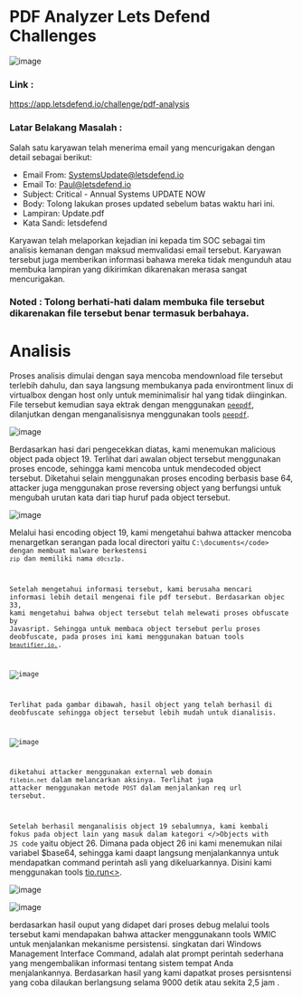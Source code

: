 # PDF Analyzer Lets Defend Challenges

![image](https://user-images.githubusercontent.com/43168046/210167881-5ad9edce-fed1-4012-ad2e-a8420dd3122a.png)

### Link : 
https://app.letsdefend.io/challenge/pdf-analysis

### Latar Belakang Masalah : 
Salah satu karyawan telah menerima email yang mencurigakan dengan detail sebagai berikut:

- Email From: SystemsUpdate@letsdefend.io 
- Email To: Paul@letsdefend.io 
- Subject: Critical - Annual Systems UPDATE NOW 
- Body: Tolong lakukan proses updated sebelum batas waktu hari ini. 
- Lampiran: Update.pdf 
- Kata Sandi: letsdefend

Karyawan telah melaporkan kejadian ini kepada tim SOC sebagai tim analisis kemanan dengan maksud memvalidasi email tersebut. Karyawan tersebut juga memberikan informasi bahawa mereka tidak mengunduh atau membuka lampiran yang dikirimkan dikarenakan merasa sangat mencurigakan. 

### Noted : Tolong berhati-hati dalam membuka file tersebut dikarenakan file tersebut benar termasuk berbahaya. 

# Analisis
Proses analisis dimulai dengan saya mencoba mendownload file tersebut terlebih dahulu, dan saya langsung membukanya pada environtment linux di virtualbox dengan host only untuk meminimalisir hal yang tidak diinginkan.  File tersebut kemudian saya ektrak dengan menggunakan <a href="#"><code>peepdf</code></a>, dilanjutkan dengan menganalisisnya menggunakan tools <a href="https://github.com/jesparza/peepdf" target="_blank"><code>peepdf</code></a>. 

![image](https://user-images.githubusercontent.com/43168046/210489392-8b56f939-dc0f-4523-8916-f7945f88dc6f.png)

Berdasarkan hasi dari pengecekkan diatas, kami menemukan malicious object pada object 19. Terlihat dari awalan object tersebut menggunakan proses encode, sehingga kami mencoba untuk mendecoded object tersebut.  Diketahui selain menggunakan proses encoding berbasis base 64, attacker juga menggunakan prose reversing object yang berfungsi untuk mengubah urutan kata dari tiap huruf pada object tersebut. 

![image](https://user-images.githubusercontent.com/43168046/210490648-f10ab7d8-7ae2-4367-a0d2-6c3d0d8eeb96.png)

Melalui hasi encoding object 19, kami mengetahui bahwa attacker mencoba menargetkan serangan pada local directori yaitu  <code>C:\documents\</code> dengan membuat malware berkestensi <code>zip</code> dan memiliki nama <code>d0csz1p</code>. 

Setelah mengetahui informasi tersebut, kami berusaha mencari informasi lebih detail mengenai file pdf tersebut. Berdasarkan objec 33, kami mengetahui bahwa object tersebut telah melewati proses obfuscate by Javasript. Sehingga untuk membaca object tersebut perlu proses deobfuscate, pada proses ini kami menggunakan batuan tools <a href="https://beautifier.io/"><code>beautifier.io.</code></a>.

![image](https://user-images.githubusercontent.com/43168046/210493323-eabb88f0-91f9-486a-87c2-acc6b822a6e2.png)

Terlihat pada gambar dibawah, hasil object yang telah berhasil di deobfuscate sehingga object tersebut lebih mudah untuk dianalisis.

![image](https://user-images.githubusercontent.com/43168046/210496308-2b591877-ac73-494d-9444-af4ab0158275.png)

diketahui attacker menggunakan external web domain <code>filebin.net</code> dalam melancarkan aksinya. Terlihat juga attacker menggunakan metode <code>POST</code> dalam menjalankan req url tersebut.

Setelah berhasil menganalisis object 19 sebalumnya, kami kembali fokus pada object lain yang masuk dalam kategori </>Objects with JS code</code> yaitu object 26. Dimana pada object 26 ini kami menemukan nilai variabel $base64, sehingga kami daapt langsung menjalankannya untuk mendapatkan command perintah asli yang dikeluarkannya. Disini kami menggunakan tools <a href="https://tio.run/#powershell">tio.run<></a>.
  
![image](https://user-images.githubusercontent.com/43168046/210505530-f5b99ee5-87c3-4038-92b6-56f44e699e8d.png)

![image](https://user-images.githubusercontent.com/43168046/210505586-1ca061c7-fdca-49bd-a075-20babd70b332.png)

berdasarkan hasil ouput yang didapet dari proses debug melalui tools tersebut kami mendapakan bahwa attacker menggunakann tools WMIC untuk menjalankan mekanisme persistensi. singkatan dari Windows Management Interface Command, adalah alat prompt perintah sederhana yang mengembalikan informasi tentang sistem tempat Anda menjalankannya.  Berdasarkan hasil yang kami dapatkat proses persisntensi yang coba dilaukan berlangsung selama 9000 detik atau sekita 2,5 jam . 
